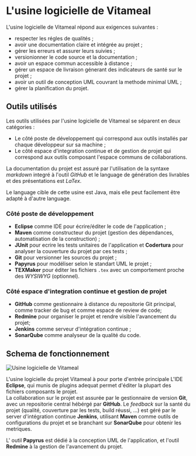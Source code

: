 # L'usine logicielle de Vitameal

L'usine logicielle de Vitameal répond aux exigences suivantes :

* respecter les régles de qualités ;
* avoir une documentation claire et intégrée au projet ;
* gérer les erreurs et assurer leurs suivies ;
* versionionner le code source et la documentation ;
* avoir un espace commun accessible à distance ;
* gérer un espace de livraison génerant des indicateurs de santé sur le projet ;
* avoir un outil de conception UML couvrant la methode minimal UML ;
* gérer la planification du projet.

## Outils utilisés

Les outils utilisées par l'usine logicielle de Vitameal se séparent en deux catégories :

* Le côté poste de développement qui correspond aux outils installés par chaque développeur sur sa machine ;
* Le côté espace d'integration continue et de gestion de projet qui correspond aux outils composant l'espace communs de collaborations.

La documentation du projet est assuré par l'utilisation de la syntaxe *markdown* integré à l'outil *GitHub* et le language de génération des livrables et des présentations est *LaTex*.

Le language cible de cette usine est Java, mais elle peut facilement être adapté à d'autre language.

### Côté poste de développement

* **Eclipse** comme IDE pour écrire/éditer le code de l'application ;
* **Maven** comme constructeur du projet (gestion des dépendances, automatisation de la construction) ;
* **JUnit** pour ecrire les tests unitaires de l'application et **Codertura** pour analyser la couverture du projet par
 ces tests ;
* **Git** pour versionner les sources du projet ;
* **Papyrus** pour modéliser selon le standart UML le projet ;
* **TEXMaker** pour éditer les fichiers `.tex` avec un comportement proche des *WYSIWYG* (optionnel).

### Côté espace d'integration continue et gestion de projet

* **GitHub** comme gestionnaire à distance du repositorie Git principal, comme tracker de bug et comme espace de review de code;
* **Redmine** pour organiser le projet et rendre visible l'avancement du projet;
* **Jenkins** comme serveur d'intégration continue ;
* **SonarQube** comme analyseur de la qualité du code.

## Schema de fonctionnement

![Usine logicielle de Vitameal](https://seikomi.github.io/Vitameal/Documentation/Guide/image/usine_vitameal.svg)

L'usine logicielle du projet Vitameal à pour porte d'entrée principale L'IDE **Eclipse**, qui munis de plugins adequat permet d'éditer la plupart des fichiers composants le projet.  
La collaboration sur le projet est assurée par le gestionnaire de version **Git**, avec un repositorie central hébérgé par **GitHub**.
Le *feedback* sur la santé du projet (qualité, couverture par les tests, build réussi, ...) est géré par le server d'intégration continue **Jenkins**, utilisant **Maven** comme outils de configurations du projet et se branchant sur **SonarQube** pour obtenir les metriques.

L' outil **Papyrus** est dédié à la conception UML de l'application, et l'outil **Redmine** à la gestion de l'avancement du projet.
